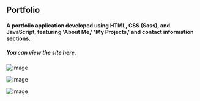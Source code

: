 ## Portfolio
#### A portfolio application developed using HTML, CSS (Sass), and JavaScript, featuring 'About Me,' 'My Projects,' and contact information sections.
##### You can view the site [**here.**](https://hasan-ilteris-dincer.netlify.app/)

![image](https://github.com/hasanilteris/Portfolio/assets/82460438/8c5e6c8d-df2c-439e-9598-3d765afabae5)

![image](https://github.com/hasanilteris/Portfolio/assets/82460438/eba359da-57ed-42a9-8362-207b2b422b42)

![image](https://github.com/hasanilteris/Portfolio/assets/82460438/e6c113ee-9b00-48e0-a30f-ed0c208b7e13)
